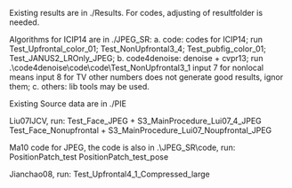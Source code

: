 Existing results are in ./Results. 
For codes, adjusting of resultfolder is needed.

Algorithms for ICIP14 are in ./JPEG_SR:
a. code: codes for ICIP14; run
	Test_Upfrontal_color_01;
	Test_NonUpfrontal3_4;
	Test_pubfig_color_01;
	Test_JANUS2_LROnly_JPEG;
b. code4denoise: denoise + cvpr13;
	run .\code4denoise\code\code\Test_NonUpfrontal3_1
	input 7 for nonlocal means
	input 8 for TV
	other numbers does not generate good results, ignor them;
c. others: lib tools may be used.

Existing Source data are in ./PIE

Liu07IJCV, run:
Test_Face_JPEG + S3_MainProcedure_Lui07_4_JPEG
Test_Face_Nonupfrontal + S3_MainProcedure_Lui07_Noupfrontal_JPEG

Ma10 code for JPEG, the code is also in .\JPEG_SR\code, run:
PositionPatch_test
PositionPatch_test_pose

Jianchao08, run:
Test_Upfrontal4_1_Compressed_large